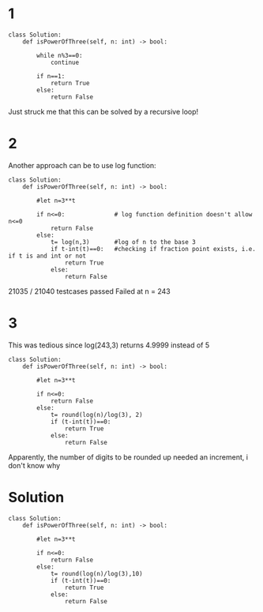 # 1
```
class Solution:
    def isPowerOfThree(self, n: int) -> bool:

        while n%3==0:
            continue
        
        if n==1:
            return True
        else:
            return False
```
Just struck me that this can be solved by a recursive loop!

# 2

Another approach can be to use log function:
```
class Solution:
    def isPowerOfThree(self, n: int) -> bool:

        #let n=3**t

        if n<=0:              # log function definition doesn't allow n<=0
            return False
        else:
            t= log(n,3)       #log of n to the base 3
            if t-int(t)==0:   #checking if fraction point exists, i.e. if t is and int or not
                return True
            else:
                return False
```
21035 / 21040 testcases passed
Failed at n = 243

# 3
This was tedious since log(243,3) returns 4.9999 instead of 5

```
class Solution:
    def isPowerOfThree(self, n: int) -> bool:

        #let n=3**t

        if n<=0:
            return False
        else:
            t= round(log(n)/log(3), 2)
            if (t-int(t))==0:
                return True
            else:
                return False
```
Apparently, the number of digits to be rounded up needed an increment, i don't know why
# Solution
```
class Solution:
    def isPowerOfThree(self, n: int) -> bool:

        #let n=3**t

        if n<=0:
            return False
        else:
            t= round(log(n)/log(3),10)
            if (t-int(t))==0:
                return True
            else:
                return False
```
